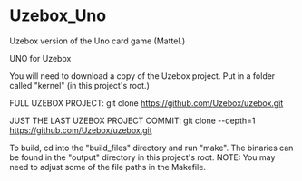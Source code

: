 # Uzebox_Uno
Uzebox version of the Uno card game (Mattel.)

UNO for Uzebox

You will need to download a copy of the Uzebox project.
Put in a folder called "kernel" (in this project's root.)

FULL UZEBOX PROJECT:
git clone https://github.com/Uzebox/uzebox.git

JUST THE LAST UZEBOX PROJECT COMMIT:
git clone --depth=1 https://github.com/Uzebox/uzebox.git

To build, cd into the "build_files" directory and run "make".
The binaries can be found in the "output" directory in this project's root.
NOTE: You may need to adjust some of the file paths in the Makefile.
